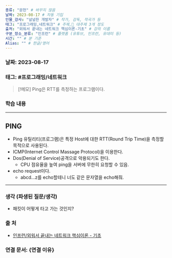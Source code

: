 ```yaml
---
종류: "문헌" # 바꾸지 않음
날짜: 2023-08-17 # 자동 기입
인물_강사: "널널한 개발자" # 작가, 감독, 작곡가 등
태그: "프로그래밍,네트워크" # 주제, 대주제 3개 정도
출처: "외워서 끝내는 네트워크 핵심이론-기초" # 강의 이름
구분_장소_분류: "인프런" # 플랫폼 (유튜브, 인프런, 유데미 등)
시간: "" # 분 기준
Alias: "" # 한글/영어
---
```


### 날짜: 2023-08-17

### 태그: #프로그래밍/네트워크

>[!메모]
> Ping은 RTT를 측정하는 프로그램이다.

### 학습 내용
---
## PING
- Ping 유틸리티(프로그램)은 특정 Host에 대한 RTT(Round Trip Time)을 측정할 목적으로 사용된다.
- ICMP(Internet Control Massage Protocol)을 이용한다.
- Dos(Denial of Service)공격으로 악용되기도 한다.
	- CPU 점유율을 높여 ping을 서버에 무한히 요청할 수 있음.
- echo request이다.
	- abcd...z를 echo할테니 너도 같은 문자열을 echo해줘.
---
### 생각 (파생된 질문/생각)
- 패킷이 어떻게 타고 가는 것인지?

### 출 처
- [인프런/외워서 끝내는 네트워크 핵심이론 - 기초 ](https://www.inflearn.com/course/%EB%84%A4%ED%8A%B8%EC%9B%8C%ED%81%AC-%ED%95%B5%EC%8B%AC%EC%9D%B4%EB%A1%A0-%EA%B8%B0%EC%B4%88/dashboard)

### 연결 문서: {연결 이유}
